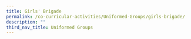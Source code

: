 ```yaml
---
title: Girls' Brigade
permalink: /co-curricular-activities/Uniformed-Groups/girls-brigade/
description: ""
third_nav_title: Uniformed Groups
---
```

